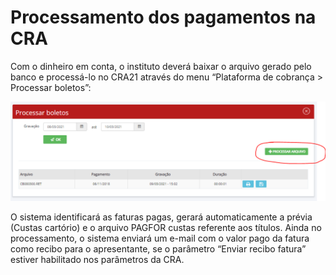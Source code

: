 # Processamento dos pagamentos na CRA

Com o dinheiro em conta, o instituto deverá baixar o arquivo gerado pelo banco e processá-lo no CRA21 através do menu “Plataforma de cobrança > Processar boletos”:&#x20;

![](<../../.gitbook/assets/image (1) (1) (2).png>)

O sistema identificará as faturas pagas, gerará automaticamente a prévia (Custas cartório) e o arquivo PAGFOR custas referente aos títulos. Ainda no processamento, o sistema enviará um e-mail com o valor pago da fatura como recibo para o apresentante, se o parâmetro “Enviar recibo fatura” estiver habilitado nos parâmetros da CRA.
